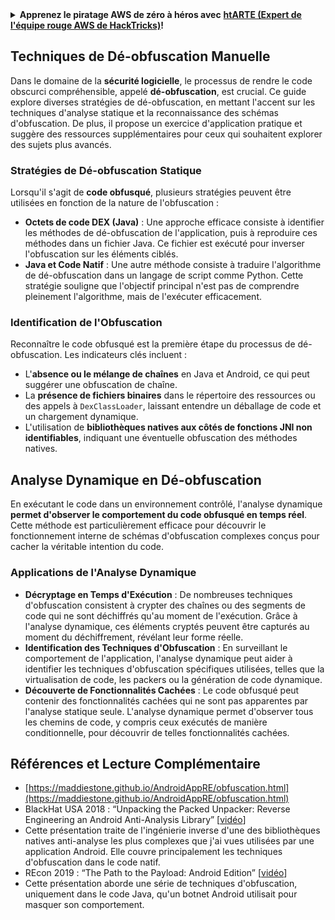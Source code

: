 <details>

<summary><strong>Apprenez le piratage AWS de zéro à héros avec</strong> <a href="https://training.hacktricks.xyz/courses/arte"><strong>htARTE (Expert de l'équipe rouge AWS de HackTricks)</strong></a><strong>!</strong></summary>

Autres façons de soutenir HackTricks :

- Si vous souhaitez voir votre **entreprise annoncée dans HackTricks** ou **télécharger HackTricks en PDF**, consultez les [**PLANS D'ABONNEMENT**](https://github.com/sponsors/carlospolop) !
- Obtenez le [**swag officiel PEASS & HackTricks**](https://peass.creator-spring.com)
- Découvrez [**La famille PEASS**](https://opensea.io/collection/the-peass-family), notre collection exclusive de [**NFTs**](https://opensea.io/collection/the-peass-family)
- **Rejoignez le** 💬 [**groupe Discord**](https://discord.gg/hRep4RUj7f) ou le [**groupe Telegram**](https://t.me/peass) ou **suivez** moi sur **Twitter** 🐦 [**@carlospolopm**](https://twitter.com/carlospolopm)**.**
- **Partagez vos astuces de piratage en soumettant des PR aux** [**HackTricks**](https://github.com/carlospolop/hacktricks) et [**HackTricks Cloud**](https://github.com/carlospolop/hacktricks-cloud) dépôts GitHub.

</details>

## Techniques de **Dé-obfuscation Manuelle**

Dans le domaine de la **sécurité logicielle**, le processus de rendre le code obscurci compréhensible, appelé **dé-obfuscation**, est crucial. Ce guide explore diverses stratégies de dé-obfuscation, en mettant l'accent sur les techniques d'analyse statique et la reconnaissance des schémas d'obfuscation. De plus, il propose un exercice d'application pratique et suggère des ressources supplémentaires pour ceux qui souhaitent explorer des sujets plus avancés.

### **Stratégies de Dé-obfuscation Statique**

Lorsqu'il s'agit de **code obfusqué**, plusieurs stratégies peuvent être utilisées en fonction de la nature de l'obfuscation :

- **Octets de code DEX (Java)** : Une approche efficace consiste à identifier les méthodes de dé-obfuscation de l'application, puis à reproduire ces méthodes dans un fichier Java. Ce fichier est exécuté pour inverser l'obfuscation sur les éléments ciblés.
- **Java et Code Natif** : Une autre méthode consiste à traduire l'algorithme de dé-obfuscation dans un langage de script comme Python. Cette stratégie souligne que l'objectif principal n'est pas de comprendre pleinement l'algorithme, mais de l'exécuter efficacement.

### **Identification de l'Obfuscation**

Reconnaître le code obfusqué est la première étape du processus de dé-obfuscation. Les indicateurs clés incluent :

- L'**absence ou le mélange de chaînes** en Java et Android, ce qui peut suggérer une obfuscation de chaîne.
- La **présence de fichiers binaires** dans le répertoire des ressources ou des appels à `DexClassLoader`, laissant entendre un déballage de code et un chargement dynamique.
- L'utilisation de **bibliothèques natives aux côtés de fonctions JNI non identifiables**, indiquant une éventuelle obfuscation des méthodes natives.

## **Analyse Dynamique en Dé-obfuscation**

En exécutant le code dans un environnement contrôlé, l'analyse dynamique **permet d'observer le comportement du code obfusqué en temps réel**. Cette méthode est particulièrement efficace pour découvrir le fonctionnement interne de schémas d'obfuscation complexes conçus pour cacher la véritable intention du code.

### **Applications de l'Analyse Dynamique**

- **Décryptage en Temps d'Exécution** : De nombreuses techniques d'obfuscation consistent à crypter des chaînes ou des segments de code qui ne sont déchiffrés qu'au moment de l'exécution. Grâce à l'analyse dynamique, ces éléments cryptés peuvent être capturés au moment du déchiffrement, révélant leur forme réelle.
- **Identification des Techniques d'Obfuscation** : En surveillant le comportement de l'application, l'analyse dynamique peut aider à identifier les techniques d'obfuscation spécifiques utilisées, telles que la virtualisation de code, les packers ou la génération de code dynamique.
- **Découverte de Fonctionnalités Cachées** : Le code obfusqué peut contenir des fonctionnalités cachées qui ne sont pas apparentes par l'analyse statique seule. L'analyse dynamique permet d'observer tous les chemins de code, y compris ceux exécutés de manière conditionnelle, pour découvrir de telles fonctionnalités cachées.

## Références et Lecture Complémentaire
* [https://maddiestone.github.io/AndroidAppRE/obfuscation.html](https://maddiestone.github.io/AndroidAppRE/obfuscation.html)
* BlackHat USA 2018 : “Unpacking the Packed Unpacker: Reverse Engineering an Android Anti-Analysis Library” \[[vidéo](https://www.youtube.com/watch?v=s0Tqi7fuOSU)]
* Cette présentation traite de l'ingénierie inverse d'une des bibliothèques natives anti-analyse les plus complexes que j'ai vues utilisées par une application Android. Elle couvre principalement les techniques d'obfuscation dans le code natif.
* REcon 2019 : “The Path to the Payload: Android Edition” \[[vidéo](https://recon.cx/media-archive/2019/Session.005.Maddie_Stone.The_path_to_the_payload_Android_Edition-J3ZnNl2GYjEfa.mp4)]
* Cette présentation aborde une série de techniques d'obfuscation, uniquement dans le code Java, qu'un botnet Android utilisait pour masquer son comportement.

</details>
